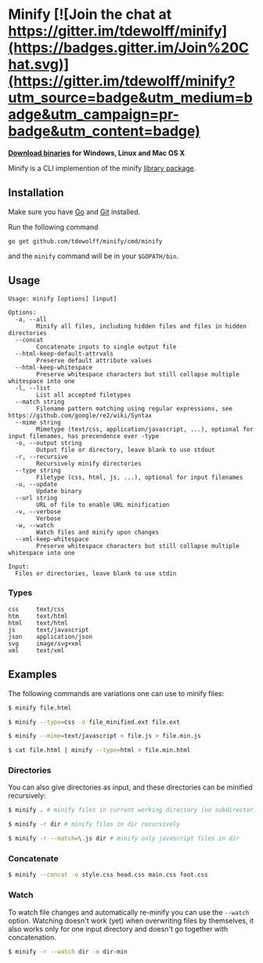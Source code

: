 # Minify [![Join the chat at https://gitter.im/tdewolff/minify](https://badges.gitter.im/Join%20Chat.svg)](https://gitter.im/tdewolff/minify?utm_source=badge&utm_medium=badge&utm_campaign=pr-badge&utm_content=badge)

**[Download binaries](https://dl.equinox.io/tdewolff/minify/stable) for Windows, Linux and Mac OS X**

Minify is a CLI implemention of the minify [library package](https://github.com/tdewolff/minify/blob/master/README.md).

## Installation
Make sure you have [Go](http://golang.org/) and [Git](http://git-scm.com/) installed.

Run the following command

	go get github.com/tdewolff/minify/cmd/minify

and the `minify` command will be in your `$GOPATH/bin`.

## Usage

	Usage: minify [options] [input]

	Options:
	  -a, --all
	        Minify all files, including hidden files and files in hidden directories
	  --concat
	        Concatenate inputs to single output file
	  --html-keep-default-attrvals
	        Preserve default attribute values
	  --html-keep-whitespace
	        Preserve whitespace characters but still collapse multiple whitespace into one
	  -l, --list
	        List all accepted filetypes
	  --match string
	        Filename pattern matching using regular expressions, see https://github.com/google/re2/wiki/Syntax
	  --mime string
	        Mimetype (text/css, application/javascript, ...), optional for input filenames, has precendence over -type
	  -o, --output string
	        Output file or directory, leave blank to use stdout
	  -r, --recursive
	        Recursively minify directories
	  --type string
	        Filetype (css, html, js, ...), optional for input filenames
	  -u, --update
	        Update binary
	  --url string
	        URL of file to enable URL minification
	  -v, --verbose
	        Verbose
	  -w, --watch
	        Watch files and minify upon changes
	  --xml-keep-whitespace
	        Preserve whitespace characters but still collapse multiple whitespace into one

	Input:
	  Files or directories, leave blank to use stdin

### Types

	css     text/css
	htm     text/html
	html    text/html
	js      text/javascript
	json    application/json
	svg     image/svg+xml
	xml     text/xml

## Examples
The following commands are variations one can use to minify files:

```sh
$ minify file.html

$ minify --type=css -o file_minified.ext file.ext

$ minify --mime=text/javascript < file.js > file.min.js

$ cat file.html | minify --type=html > file.min.html
```

### Directories
You can also give directories as input, and these directories can be minified recursively:
```sh
$ minify . # minify files in current working directory (no subdirectories)

$ minify -r dir # minify files in dir recursively

$ minify -r --match=\.js dir # minify only javascript files in dir
```

### Concatenate
```sh
$ minify --concat -o style.css head.css main.css foot.css
```

### Watch
To watch file changes and automatically re-minify you can use the `--watch` option. Watching doesn't work (yet) when overwriting files by themselves, it also works only for one input directory and doesn't go together with concatenation.
```sh
$ minify -r --watch dir -o dir-min
```


